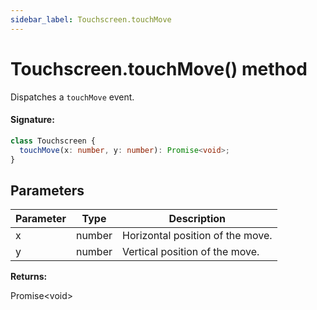 ```yaml
---
sidebar_label: Touchscreen.touchMove
---
```


# Touchscreen.touchMove() method

Dispatches a `touchMove` event.

#### Signature:

```typescript
class Touchscreen {
  touchMove(x: number, y: number): Promise<void>;
}
```

## Parameters

| Parameter | Type   | Description                      |
| --------- | ------ | -------------------------------- |
| x         | number | Horizontal position of the move. |
| y         | number | Vertical position of the move.   |

**Returns:**

Promise&lt;void&gt;
